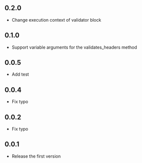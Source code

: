 ## 0.2.0
- Change execution context of validator block

## 0.1.0
- Support variable arguments for the validates_headers method

## 0.0.5
- Add test

## 0.0.4
- Fix typo

## 0.0.2
- Fix typo

## 0.0.1
- Release the first version

